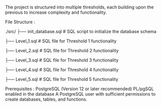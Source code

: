 The project is structured into multiple thresholds, each building upon the previous to increase complexity and functionality.

File Structure :

./src/
  ├── init_database.sql      # SQL script to initialize the database schema
  
  ├── Level_1.sql            # SQL file for Threshold 1 functionality
  
  ├── Level_2.sql            # SQL file for Threshold 2 functionality
  
  ├── Level_3.sql            # SQL file for Threshold 3 functionality
  
  ├── Level_4.sql            # SQL file for Threshold 4 functionality
  
  ├── Level_5.sql            # SQL file for Threshold 5 functionality

Prerequisites :
    PostgreSQL (Version 12 or later recommended)
    PL/pgSQL enabled in the database
    A PostgreSQL user with sufficient permissions to create databases, tables, and functions.

